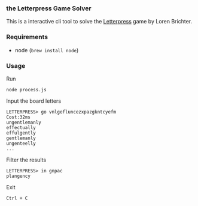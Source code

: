 ### the Letterpress Game Solver

This is a interactive cli tool to solve the [Letterpress](http://www.atebits.com/letterpress/) game by Loren Brichter.

### Requirements

* node (`brew install node`)

### Usage

Run
  
    node process.js
  
Input the board letters

    LETTERPRESS> go vnlgefluncezxpazgkntcyefm
    Cost:32ms
    ungentlemanly
    effectually
    effulgently
    gentlemanly
    ungenteelly
    ...

Filter the results
  
    LETTERPRESS> in gnpac
    plangency

Exit

    Ctrl + C

